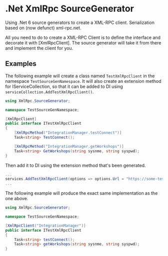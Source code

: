 # .Net XmlRpc SourceGenerator
Using .Net 6 source generators to create a XML-RPC client. Serialization based on (now defunct) xml-rpc.net.

All you need to do to create a XML-RPC Client is to define the interface and decorate it with [XmlRpcClient]. The source generator will take it from there and implement the client for you.

## Examples

The following example will create a class named `TestXmlRpcClient` in the namespace `TestSourceGenNamespace`. 
It will also create an extension method for IServiceCollection, so that it can be added to DI using `serviceCollection.AddTestXmlRpcClient()`.

```csharp
using XmlRpc.SourceGenerator;

namespace TestSourceGenNamespace;

[XmlRpcClient]
public interface ITestXmlRpcClient
{
    [XmlRpcMethod("IntegrationManager.testConnect")]
    Task<string> TestConnect();

    [XmlRpcMethod("IntegrationManager.getWorkshops")]
    Task<string> GetWorkshops(string sysnme, string syspwd);
}
```

Then add it to DI using the extension method that's been generated.

```csharp
...
services.AddTestXmlRpcClient(options => options.Url = "https://some-test-xml-rcp-server.example");
...
```

The following example will produce the exact same implementation as the one above.

```csharp
using XmlRpc.SourceGenerator;

namespace TestSourceGenNamespace;

[XmlRpcClient("IntegrationManager")]
public interface ITestXmlRpcClient
{
    Task<string> testConnect();
    Task<string> getWorkshops(string sysnme, string syspwd);
}
```

